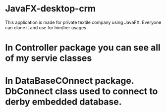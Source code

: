 # JavaFX-desktop-crm
This application is made for private textile company using JavaFX. Everyone can clone it and use for him/her usages.


# In Controller package you can see all of my servie classes

# In DataBaseCOnnect package. DbConnect class used to connect to derby embedded database.

